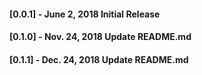 #### [0.0.1] - June ‎2, ‎2018 Initial Release
#### [0.1.0] - Nov. ‎24, ‎2018 Update README.md 
#### [0.1.1] - Dec. ‎24, ‎2018 Update README.md 


